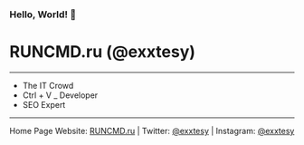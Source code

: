 ### Hello, World! 👋

RUNCMD.ru (@exxtesy)
=========

---

- The IT Crowd
- Ctrl + V _ Developer
- SEO Expert

---

Home Page Website: [RUNCMD.ru](https://runcmd.ru "exxtesy's Homepage") | Twitter: [@exxtesy](https://twitter.com/exxtesy "exxtesy's Twitter") | Instagram: [@exxtesy](https://www.instagram.com/exxtesy/ "exxtesy's Instagram")
